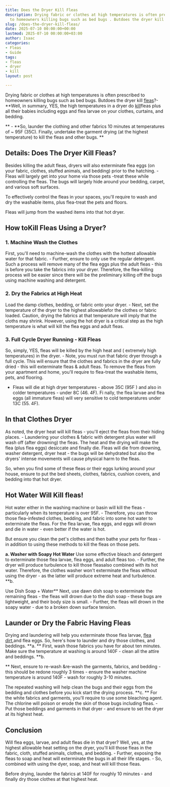 ```yaml
---
title: Does the Dryer Kill Fleas
description: Drying fabric or clothes at high temperatures is often prescribed 
  to homeowners killing bugs such as bed bugs . Butdoes the dryer kill fleas?
slug: /does-the-dryer-kill-fleas/
date: 2025-07-10 00:00:00+00:00
lastmod: 2025-07-10 00:00:00+03:00
author: Isaac
categories:
- Fleas
- Guide
tags:
- fleas
- dryer
- kill
layout: post

---
```

Drying fabric or clothes at high temperatures is often prescribed to homeowners killing bugs such as bed bugs. Butdoes the dryer kill [fleas](https://pestpolicy.com/how-long-does-it-take-for-steam-to-kill-fleas/)?- **Well, in summary, YES, the high temperatures in a dryer do [kill](https://pestpolicy.com/how-to-kill-flea-eggs/)fleas plus all their babies including eggs and flea larvae on your clothes, curtains, and bedding.

** - **So, launder the clothing and other fabrics 10 minutes at temperatures of ~ 95F (35C). Finally, undertake the garment drying (at the highest temperature) to kill the fleas and other bugs. **

##  Details: Does The Dryer Kill Fleas?

Besides killing the adult fleas, dryers will also exterminate flea eggs (on your fabric, clothes, stuffed animals, and bedding) prior to the hatching. - Fleas will largely get into your home via those pets -treat these while controlling the fleas. The bugs will largely hide around your bedding, carpet, and various soft surfaces.

To effectively control the fleas in your spaces, you'll require to wash and dry the washable items, plus flea-treat the pets and floors.

Fleas will jump from the washed items into that hot dryer.

##  How toKill Fleas Using a Dryer?

###  1. Machine Wash the Clothes

First, you'll need to machine-wash the clothes with the hottest allowable water for that fabric. - Further, ensure to only use the regular detergent. Such a process will remove many of the flea eggs plus the adult fleas - this is before you take the fabrics into your dryer. Therefore, the flea-killing process will be easier since there will be the preliminary killing off the bugs using machine washing and detergent.

###  2. Dry the Fabrics at High Heat

Load the damp clothes, bedding, or fabric onto your dryer. - Next, set the temperature of the dryer to the highest allowablefor the clothes or fabric loaded. Caution, drying the fabrics at that temperature will imply that the cloths may shrink. However, using the hot dryer is a critical step as the high temperature is what will kill the flea eggs and adult fleas.

###  3. Full Cycle Dryer Running - Kill Fleas

So, simply, YES, fleas will be killed by the high heat and ( extremely high temperatures) in the dryer. - Note, you must run that fabric dryer through a full cycle. This will ensure that the clothes and fabrics in the dryer are fully dried - this will exterminate fleas & adult fleas. To remove the fleas from your apartment and home, you'll require to flea-treat the washable items, pets, and flooring.

- Fleas will die at high dryer temperatures - above 35C (95F ) and also in colder temperatures - under 8C (46. 4F). Fi nally, the flea larvae and flea eggs (all immature fleas) will very sensitive to cold temperatures under 13C (55. 4F).

##  In that Clothes Dryer

As noted, the dryer heat will kill fleas - you'll eject the fleas from their hiding places. - Laundering your clothes & fabric with detergent plus water will wash off (after drowning) the fleas. The heat and the drying will make the flea (plus flea eggs) desiccate and finally die. Fleas will die from drowning, washer detergent, dryer heat - the bugs will be dehydrated but also the dryers' intense movements will cause physical harm to the fleas.

So, when you find some of these fleas or their eggs lurking around your house, ensure to put the bed sheets, clothes, fabrics, cushion covers, and bedding into that hot dryer.

##  **Hot Water Will Kill fleas**!

Hot water either in the washing machine or basin will kill the fleas - particularly when its temperature is over 95F. - Therefore, you can throw those flea-infested clothes, bedding, and fabric into some hot water to exterminate the fleas. For the flea larvae, flea eggs, and eggs will drown and die in water - even better if the water is hot.

But ensure you clean the pet's clothes and then bathe your pets for fleas - in addition to using these methods to kill the fleas on those pets.

**a. Washer with Soapy Hot Water** Use some effective bleach and detergent to exterminate those flea larvae, flea eggs, and adult fleas too. - Further, the dryer will produce turbulence to kill those fleasalso combined with its hot water. Therefore, the clothes washer won't exterminate the fleas without using the dryer - as the latter will produce extreme heat and turbulence. **b.

Use Dish Soap + Water** Next, use dawn dish soap to exterminate the remaining fleas - the fleas will drown due to the dish soap - these bugs are lightweight, and their body size is small. - Further, the fleas will drown in the soapy water - due to a broken down surface tension.

##  Launder or Dry the Fabric Having Fleas

Drying and laundering will help you exterminate those flea larvae, [flea dirt](https://pestpolicy.com/what-is-flea-dirt/),and flea eggs. So, here's how to launder and dry those clothes, and beddings. **a. ** First, wash those fabrics you have for about ten minutes. Make sure the temperature at washing is around 140F - clean all the attire and beddings. **b.

** Next, ensure to re-wash &re-wash the garments, fabrics, and bedding - this should be redone roughly 3 times - ensure the washer machine temperature is around 140F - wash for roughly 3-10 minutes.

The repeated washing will help clean the bugs and their eggs from the bedding and clothes before you kick start the drying process. **c. ** For the white fabrics and garments, you'll require to use some bleaching agent. The chlorine will poison or erode the skin of those bugs including fleas. - Put those beddings and garments in that dryer - and ensure to set the dryer at its highest heat.

##  Conclusion

Will flea eggs, larvae, and adult fleas die in that dryer? Well, yes, at the highest allowable heat setting on the dryer, you'll kill those fleas in the fabric, cloth, stuffed animals, clothes, and bedding. - Further, exposing the fleas to soap and heat will exterminate the bugs in all their life stages. - So, combined with using the dyer, soap, and heat will kill those fleas.

Before drying, launder the fabrics at 140F for roughly 10 minutes - and finally dry those clothes at that highest heat.
